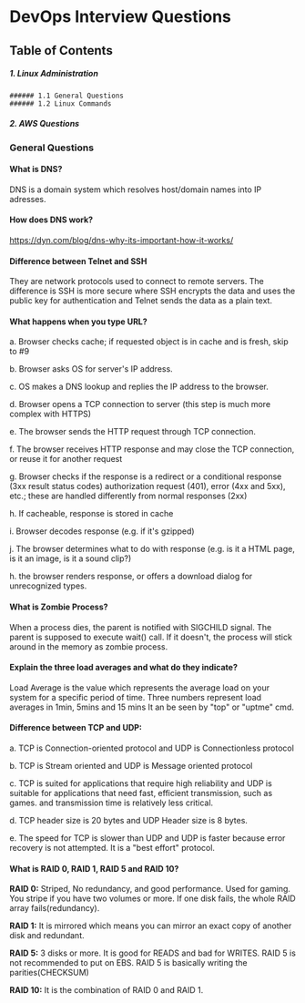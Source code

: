 # DevOps Interview Questions

## Table of Contents

##### 1. Linux Administration
    ###### 1.1 General Questions
    ###### 1.2 Linux Commands
##### 2. AWS Questions


### General Questions

#### What is DNS?

  DNS is a domain system which resolves host/domain names into IP adresses.
  
#### How does DNS work?

  https://dyn.com/blog/dns-why-its-important-how-it-works/
  
#### Difference between Telnet and SSH

 They are network protocols used to connect to remote servers. The difference is SSH is more secure where SSH encrypts the data and uses     the public key for authentication and Telnet sends the data as a plain text.

#### What happens when you type URL?

   a. Browser checks cache; if requested object is in cache and is fresh, skip to #9

   b. Browser asks OS for server's IP address.

   c. OS makes a DNS lookup and replies the IP address to the browser.

   d. Browser opens a TCP connection to server (this step is much more complex with HTTPS)

   e. The browser sends the HTTP request through TCP connection.

   f. The browser receives HTTP response and may close the TCP connection, or reuse it for another request

   g. Browser checks if the response is a redirect or a conditional response (3xx result status codes) authorization request (401), error (4xx and 5xx), etc.; 
      these are handled differently from normal responses (2xx)

   h. If cacheable, response is stored in cache

   i. Browser decodes response (e.g. if it's gzipped)

   j. The browser determines what to do with response (e.g. is it a HTML page, is it an image, is it a sound clip?)

   h. the browser renders response, or offers a download dialog for unrecognized types.

#### What is Zombie Process?

   When a process dies, the parent is notified with SIGCHILD signal. The parent is supposed to execute wait() call. If it doesn't,
   the process will stick around in the memory as zombie process.
   
#### Explain the three load averages and what do they indicate?

  Load Average is the value which represents the average load on your system for a specific period of time.
   Three numbers represent load averages in 1min, 5mins and 15 mins It an be seen by "top" or "uptme" cmd.
   
#### Difference between TCP and UDP:

  a. TCP is Connection-oriented protocol and UDP is Connectionless protocol   
  
  b. TCP is Stream oriented and UDP is Message oriented protocol
  
  c. TCP is suited for applications that require high reliability and UDP is suitable for applications that need fast, efficient  transmission, such as games.  and transmission time is relatively less critical.
  
  d. TCP header size is 20 bytes and UDP Header size is 8 bytes.
  
  e. The speed for TCP is slower than UDP and UDP is faster because error recovery is not attempted. It is a "best effort" protocol.
  
 #### What is RAID 0, RAID 1, RAID 5 and RAID 10?

  **RAID 0:** Striped, No redundancy, and good performance. Used for gaming. You stripe if you have two volumes or more. If one disk   fails, the whole RAID array fails(redundancy).

  **RAID 1:** It is mirrored which means you can mirror an exact copy of another disk and redundant.

  **RAID 5:**  3 disks or more. It is good for READS and bad for WRITES. RAID 5 is not recommended to put on EBS. RAID 5 is basically writing the parities(CHECKSUM)

  **RAID 10:** It is the combination of RAID 0 and RAID 1.

 
